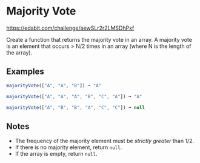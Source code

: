 # Majority Vote
https://edabit.com/challenge/aewSLr2r2LMSDhPxf

Create a function that returns the majority vote in an array. A majority vote is an element that occurs > N/2 times in an array (where N is the length of the array).

## Examples
```typescript
majorityVote(["A", "A", "B"]) ➞ "A"

majorityVote(["A", "A", "A", "B", "C", "A"]) ➞ "A"

majorityVote(["A", "B", "B", "A", "C", "C"]) ➞ null
```

## Notes
* The frequency of the majority element must be *strictly greater* than 1/2.
* If there is no majority element, return `null`.
* If the array is empty, return `null`.
